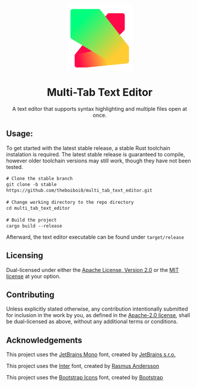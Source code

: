<div align="center">

<img align="center" width="180" src="assets/icon.svg">

# Multi-Tab Text Editor

<subtitle>A text editor that supports syntax highlighting and multiple files open at once.</subtitle>

</div>

## Usage:

To get started with the latest stable release,
a stable Rust toolchain instalation is required.
The latest stable release is guaranteed to compile,
however older toolchain versions may still work,
though they have not been tested.

```shell
# Clone the stable branch
git clone -b stable https://github.com/theboiboi8/multi_tab_text_editor.git

# Change working directory to the repo directory
cd multi_tab_text_editor

# Build the project
cargo build --release
```

Afterward, the text editor executable can be found under `target/release`

## Licensing

Dual-licensed under either the [Apache License, Version 2.0](LICENSE-APACHE)
or the [MIT license](LICENSE-MIT) at your option.

## Contributing

Unless explicitly stated otherwise, any contribution intentionally
submitted for inclusion in the work by you, as defined in the [Apache-2.0
license](LICENSE-APACHE), shall be dual-licensed as above,
without any additional terms or conditions.

## Acknowledgements

This project uses the [JetBrains Mono](https://www.jetbrains.com/lp/mono/) font,
created by [JetBrains s.r.o.](https://www.jetbrains.com)

This project uses the [Inter](https://rsms.me/inter/) font,
created by [Rasmus Andersson](https://rsms.me/)

This project uses the [Bootstrap Icons](https://icons.getbootstrap.com/) font,
created by [Bootstrap](https://getbootstrap.com/)
